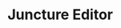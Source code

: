 <style>
    .markdown-section { padding-bottom:0; }
</style>

# Juncture Editor

<ve-button label="Open editor in new window" icon="pencil" href="/editor" target="_blank" auth-required></ve-button>
<ve-button label="Editor Documentation" icon="book" href="/#/tools/editor"></ve-button>

<ve-iframe src="/editor" height="calc(100vh - 155px)"></ve-iframe>
